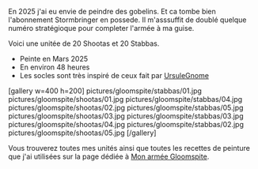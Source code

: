 
En 2025 j'ai eu envie de peindre des gobelins. Et ca tombe bien l'abonnement Stormbringer en possede. 
Il m'asssuffit de doublé quelque numéro stratégioque pour completer l'armée à ma guise. 

Voici une unitée de 20 Shootas et 20 Stabbas.

* Peinte en Mars 2025
* En environ 48 heures
* Les socles sont très inspiré de ceux fait par [UrsuleGnome](https://www.twitch.tv/ursulegnome)

[gallery w=400 h=200]
pictures/gloomspite/stabbas/01.jpg
pictures/gloomspite/shootas/01.jpg
pictures/gloomspite/stabbas/04.jpg
pictures/gloomspite/shootas/02.jpg
pictures/gloomspite/stabbas/05.jpg
pictures/gloomspite/shootas/03.jpg
pictures/gloomspite/stabbas/03.jpg
pictures/gloomspite/shootas/04.jpg
pictures/gloomspite/stabbas/02.jpg
pictures/gloomspite/shootas/05.jpg
[/gallery]

Vous trouverez toutes mes unités ainsi que toutes les recettes de peinture que j'ai utilisées
sur la page dédiée à [Mon armée Gloomspite](2025/armee-gloomspite-gitz.html).

